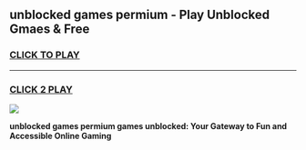 
## unblocked games permium - Play Unblocked Gmaes & Free
<h3>
<a href="https://news.freeplayer.one?title=unblocked_games_permium&ref=16F">CLICK TO PLAY</a></h3>
<hr>

<h3>
<a href="https://news.freeplayer.one?title=unblocked_games_permium&ref=16F">CLICK 2 PLAY</a>
  
</h3>

<a href="https://news.freeplayer.one?title=unblocked_games_permium&ref=16F/"><img src="https://clearcache.store/games.png"></a>


**unblocked games permium games unblocked: Your Gateway to Fun and Accessible Online Gaming**
